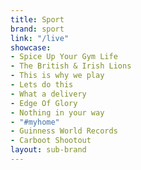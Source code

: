 ```yaml
---
title: Sport
brand: sport
link: "/live"
showcase:
- Spice Up Your Gym Life
- The British & Irish Lions
- This is why we play
- Lets do this
- What a delivery
- Edge Of Glory
- Nothing in your way
- "#myhome"
- Guinness World Records
- Carboot Shootout
layout: sub-brand
---
```


